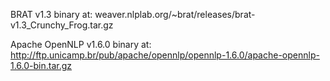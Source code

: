 BRAT v1.3 binary at: weaver.nlplab.org/~brat/releases/brat-v1.3_Crunchy_Frog.tar.gz

Apache OpenNLP v1.6.0 binary at: http://ftp.unicamp.br/pub/apache/opennlp/opennlp-1.6.0/apache-opennlp-1.6.0-bin.tar.gz
